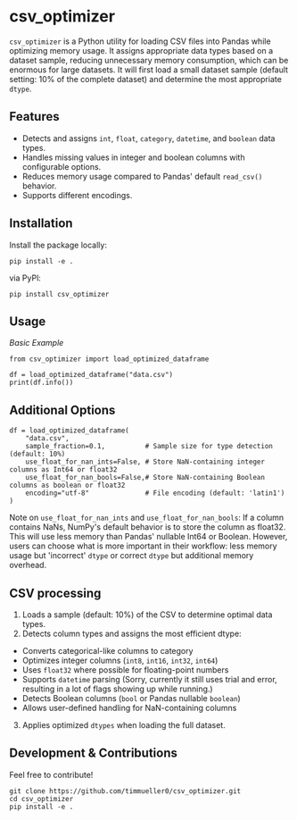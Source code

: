 # csv_optimizer

`csv_optimizer` is a Python utility for loading CSV files into Pandas while optimizing memory usage. It assigns appropriate data types based on a dataset sample, reducing unnecessary memory consumption, which can be enormous for large datasets. It will first load a small dataset sample (default setting: 10% of the complete dataset) and determine the most appropriate `dtype`.

## Features
- Detects and assigns `int`, `float`, `category`, `datetime`, and `boolean` data types.
- Handles missing values in integer and boolean columns with configurable options.
- Reduces memory usage compared to Pandas' default `read_csv()` behavior.
- Supports different encodings.

## Installation
Install the package locally:
```
pip install -e .
```
via PyPl:

```
pip install csv_optimizer
```

## Usage

*Basic Example*

```
from csv_optimizer import load_optimized_dataframe

df = load_optimized_dataframe("data.csv")
print(df.info())
```

## Additional Options

```
df = load_optimized_dataframe(
    "data.csv",
    sample_fraction=0.1,          # Sample size for type detection (default: 10%)
    use_float_for_nan_ints=False, # Store NaN-containing integer columns as Int64 or float32
    use_float_for_nan_bools=False,# Store NaN-containing Boolean columns as boolean or float32
    encoding="utf-8"              # File encoding (default: 'latin1')
)
```


Note on `use_float_for_nan_ints` and `use_float_for_nan_bools`: If a column contains NaNs, NumPy's default behavior is to store the column as float32. This will use less memory than Pandas' nullable Int64 or Boolean. However, users can choose what is more important in their workflow: less memory usage but 'incorrect' `dtype` or correct `dtype` but additional memory overhead.

## CSV processing

1. Loads a sample (default: 10%) of the CSV to determine optimal data types.
2. Detects column types and assigns the most efficient dtype:
- Converts categorical-like columns to category
- Optimizes integer columns (`int8`, `int16`, `int32`, `int64`)
- Uses `float32` where possible for floating-point numbers
- Supports `datetime` parsing (Sorry, currently it still uses trial and error, resulting in a lot of flags showing up while running.)
- Detects Boolean columns (`bool` or Pandas nullable `boolean`)
- Allows user-defined handling for NaN-containing columns
3. Applies optimized `dtypes` when loading the full dataset.

## Development & Contributions

Feel free to contribute!

```
git clone https://github.com/timmueller0/csv_optimizer.git
cd csv_optimizer
pip install -e .
```
